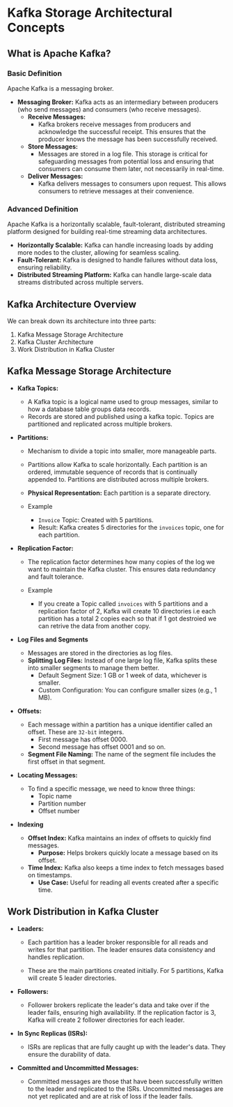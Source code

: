 # Kafka Storage Architectural Concepts

## What is Apache Kafka?

### Basic Definition
Apache Kafka is a messaging broker.

- **Messaging Broker:** Kafka acts as an intermediary between producers (who send messages) and consumers (who receive messages).
    - **Receive Messages:**
        - Kafka brokers receive messages from producers and acknowledge the successful receipt. This ensures that the producer knows the message has been successfully received.
    - **Store Messages:**
        - Messages are stored in a log file. This storage is critical for safeguarding messages from potential loss and ensuring that consumers can consume them later, not necessarily in real-time.
    - **Deliver Messages:**
        - Kafka delivers messages to consumers upon request. This allows consumers to retrieve messages at their convenience.

### Advanced Definition
Apache Kafka is a horizontally scalable, fault-tolerant, distributed streaming platform designed for building real-time streaming data architectures.

- **Horizontally Scalable:** Kafka can handle increasing loads by adding more nodes to the cluster, allowing for seamless scaling.
- **Fault-Tolerant:** Kafka is designed to handle failures without data loss, ensuring reliability.
- **Distributed Streaming Platform:** Kafka can handle large-scale data streams distributed across multiple servers.

## Kafka Architecture Overview
We can break down its architecture into three parts:
1. Kafka Message Storage Architecture
2. Kafka Cluster Architecture
3. Work Distribution in Kafka Cluster

## Kafka Message Storage Architecture

- **Kafka Topics:**
    -  A Kafka topic is a logical name used to group messages, similar to how a database table groups data records.
    - Records are stored and published using a kafka topic. Topics are partitioned and replicated across multiple brokers. 

- **Partitions:**
    - Mechanism to divide a topic into smaller, more manageable parts.
    - Partitions allow Kafka to scale horizontally. Each partition is an ordered, immutable sequence of records that is continually appended to. Partitions are distributed across multiple brokers.
    - **Physical Representation:** Each partition is a separate directory.

    - Example
        - `Invoice` Topic: Created with 5 partitions.
        - Result: Kafka creates 5 directories for the `invoices` topic, one for each partition.

- **Replication Factor:**
    - The replication factor determines how many copies of the log we want to maintain the Kafka cluster. This ensures data redundancy and fault tolerance.

    - Example
        -  If you create a Topic called `invoices` with 5 partitions and a replication factor of 2, Kafka will create 10 directories i.e each partition has a total 2 copies each so that if 1 got destroied we can retrive the data from another copy.

- **Log Files and Segments**
    -  Messages are stored in the directories as log files.
    - **Splitting Log Files:** Instead of one large log file, Kafka splits these into smaller segments to manage them better.
        - Default Segment Size: 1 GB or 1 week of data, whichever is smaller.
        - Custom Configuration: You can configure smaller sizes (e.g., 1 MB).

- **Offsets:**
    - Each message within a partition has a unique identifier called an offset. These are `32-bit` integers.
        - First message has offset 0000.
        - Second message has offset 0001 and so on.
    - **Segment File Naming:** The name of the segment file includes the first offset in that segment.

-  **Locating Messages:** 
    - To find a specific message, we need to know three things:
        - Topic name
        - Partition number
        - Offset number

- **Indexing**

    - **Offset Index:** Kafka maintains an index of offsets to quickly find messages.
        - **Purpose:** Helps brokers quickly locate a message based on its offset.
    - **Time Index:** Kafka also keeps a time index to fetch messages based on timestamps.
        - **Use Case:** Useful for reading all events created after a specific time.

## Work Distribution in Kafka Cluster

- **Leaders:**

    - Each partition has a leader broker responsible for all reads and writes for that partition. The leader ensures data consistency and handles replication.

    - These are the main partitions created initially. For 5 partitions, Kafka will create 5 leader directories.

- **Followers:**
    - Follower brokers replicate the leader's data and take over if the leader fails, ensuring high availability.  If the replication factor is 3, Kafka will create 2 follower directories for each leader.

- **In Sync Replicas (ISRs):**
    - ISRs are replicas that are fully caught up with the leader's data. They ensure the durability of data.

- **Committed and Uncommitted Messages:**
    - Committed messages are those that have been successfully written to the leader and replicated to the ISRs. Uncommitted messages are not yet replicated and are at risk of loss if the leader fails.